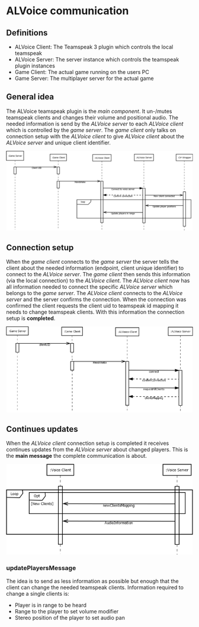 # ALVoice communication

## Definitions

 * ALVoice Client: The Teamspeak 3 plugin which controls the local teamspeak
 * ALVoice Server: The server instance which controls the teamspeak plugin instances
 * Game Client: The actual game running on the users PC 
 * Game Server: The multiplayer server for the actual game

## General idea

The ALVoice teamspeak plugin is the *main component*. It un-/mutes teamspeak clients and changes their volume and positional audio. The needed information is send by the *ALVoice server* to each *ALVoice client* which is controlled by the *game server*.
The *game client* only talks on connection setup with the *ALVoice client* to give *ALVoice client* about the *ALVoice server* and unique client identifier.

![connection overview](images/general-communication.png)

## Connection setup

When the *game client* connects to the *game server* the server tells the client about the needed information (endpoint, client unique identifier) to connect to the *ALVoice server*. The *game client* then sends this information (via the local connection) to the *ALVoice client*. The *ALVoice client* now has all information needed to connect the specific *ALVoice server* which belongs to the *game server*. The *ALVoice client* connects to the *ALVoice server* and the server confirms the connection. When the connection was confirmed the client requests the client uid to teamspeak id mapping it needs to change teamspeak clients. With this information the connection setup is **completed**.

![connection setup](images/connection-setup.png)

## Continues updates

When the *ALVoice client* connection setup is completed it receives continues updates from the *ALVoice server* about changed players. This is the **main message** the complete communication is about.

![continues communication](images/continues-communication.png)

### updatePlayersMessage

The idea is to send as less information as possible but enough that the client can change the needed teamspeak clients. Information required to change a single clients is:

 * Player is in range to be heard
 * Range to the player to set volume modifier
 * Stereo position of the player to set audio pan
